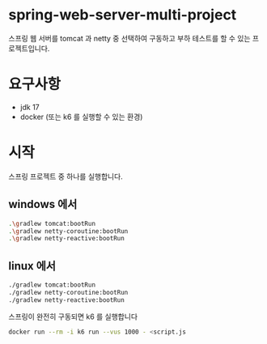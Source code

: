 # spring-web-server-multi-project
스프링 웹 서버를 tomcat 과 netty 중 선택하여 구동하고 부하 테스트를 할 수 있는 프로젝트입니다.

# 요구사항
- jdk 17
- docker (또는 k6 를 실행할 수 있는 환경)

# 시작
스프링 프로젝트 중 하나를 실행합니다.
## windows 에서
```bash
.\gradlew tomcat:bootRun
.\gradlew netty-coroutine:bootRun
.\gradlew netty-reactive:bootRun
```

## linux 에서
```bash
./gradlew tomcat:bootRun
./gradlew netty-coroutine:bootRun
./gradlew netty-reactive:bootRun
```

스프링이 완전히 구동되면 k6 를 실행합니다
```bash
docker run --rm -i k6 run --vus 1000 - <script.js
```
